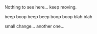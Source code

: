 Nothing to see here... keep moving.

beep boop
beep beep
boop boop
blah blah

small change...
another one...

